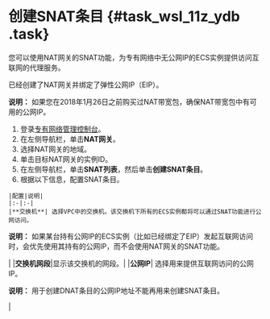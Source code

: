 # 创建SNAT条目 {#task_wsl_11z_ydb .task}

您可以使用NAT网关的SNAT功能，为专有网络中无公网IP的ECS实例提供访问互联网的代理服务。

已经创建了NAT网关并绑定了弹性公网IP（EIP）。

**说明：** 如果您在2018年1月26日之前购买过NAT带宽包，确保NAT带宽包中有可用的公网IP。

1.  登录[专有网络管理控制台](https://vpcnext.console.aliyun.com/nat/)。 
2.   在左侧导航栏，单击**NAT网关**。 
3.   选择NAT网关的地域。 
4.   单击目标NAT网关的实例ID。 
5.   在左侧导航栏，单击**SNAT列表**，然后单击**创建SNAT条目**。 
6.   根据以下信息，配置SNAT条目。 

    |配置|说明|
    |:-|:-|
    |**交换机**| 选择VPC中的交换机。该交换机下所有的ECS实例都将可以通过SNAT功能进行公网访问。

 **说明：** 如果某台持有公网IP的ECS实例（比如已经绑定了EIP）发起互联网访问时，会优先使用其持有的公网IP，而不会使用NAT网关的SNAT功能。

 |
    |**交换机网段**|显示该交换机的网段。|
    |**公网IP**| 选择用来提供互联网访问的公网IP。

 **说明：** 用于创建DNAT条目的公网IP地址不能再用来创建SNAT条目。

 |


